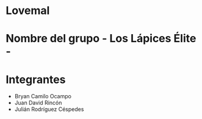 # Lovemal

# Nombre del grupo - Los Lápices Élite -

# Integrantes

- Bryan Camilo Ocampo
- Juan David Rincón
- Julián Rodríguez Céspedes

